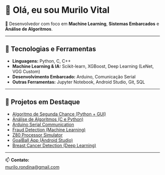 # 👋 Olá, eu sou Murilo Vital

🎯 Desenvolvedor com foco em **Machine Learning**, **Sistemas Embarcados** e **Análise de Algoritmos**.  

---

## 🚀 Tecnologias e Ferramentas
- **Linguagens:** Python, C, C++
- **Machine Learning & IA:** Scikit-learn, XGBoost, Deep Learning (LeNet, VGG Custom)
- **Desenvolvimento Embarcado:** Arduino, Comunicação Serial
- **Outras Ferramentas:** Jupyter Notebook, Android Studio, Git, SQL

---

## 📌 Projetos em Destaque
- [Algoritmo de Segunda Chance (Python + GUI)]([https://github.com/MurilOVital/AlgoritimoSegundaChance])
- [Análise de Algoritmos (C e Python)]([https://github.com/MurilOVital/AnaliseAlgoritmos])
- [Arduino Serial Communication]([https://github.com/MurilOVital/arduino-serial-communication])
- [Fraud Detection (Machine Learning)]([https://github.com/MurilOVital/Fraud-Detectio])
- [Z80 Processor Simulator]([https://github.com/MurilOVital/z80-processor-simulator])
- [GoalBall App (Android Studio)]([https://github.com/MurilOVital/GoalBall])
- [Breast Cancer Detection (Deep Learning)]([https://github.com/MurilOVital/Breast-Cancer-Detection])

---

📫 **Contato:**  
murilo.rondina@gmail.com
